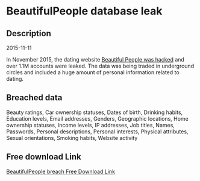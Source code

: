 # BeautifulPeople database leak

## Description

2015-11-11

In November 2015, the dating website <a href="http://www.forbes.com/sites/thomasbrewster/2016/04/25/beautiful-people-hack-sexual-preference-location-addresses/#26a2cdf7559f" target="_blank" rel="noopener">Beautiful People was hacked</a> and over 1.1M accounts were leaked. The data was being traded in underground circles and included a huge amount of personal information related to dating.

## Breached data

Beauty ratings, Car ownership statuses, Dates of birth, Drinking habits, Education levels, Email addresses, Genders, Geographic locations, Home ownership statuses, Income levels, IP addresses, Job titles, Names, Passwords, Personal descriptions, Personal interests, Physical attributes, Sexual orientations, Smoking habits, Website activity

## Free download Link

[BeautifulPeople breach Free Download Link](https://tinyurl.com/2b2k277t)